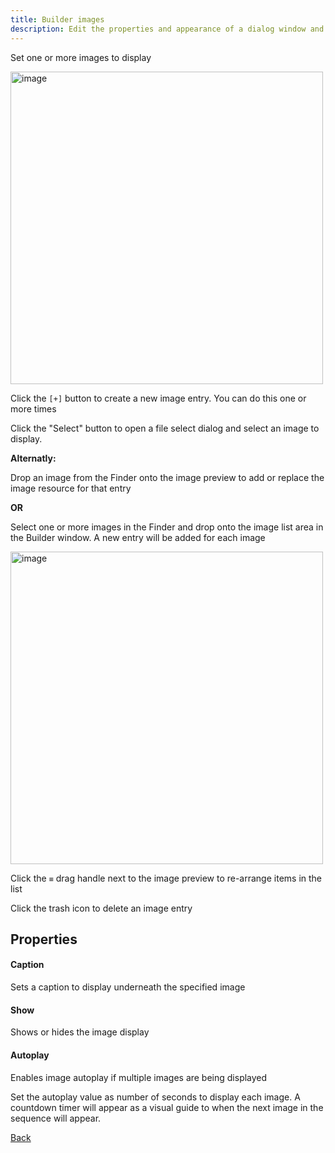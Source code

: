 ```yaml
---
title: Builder images
description: Edit the properties and appearance of a dialog window and output the results as a json config
---
```


Set one or more images to display

<img width="500" alt="image" src="/builder/builder_images.png" />

Click the `[+]` button to create a new image entry. You can do this one or more times

Click the "Select" button to open a file select dialog and select an image to display.

**Alternatly:**

Drop an image from the Finder onto the image preview to add or replace the image resource for that entry

**OR**

Select one or more images in the Finder and drop onto the image list area in the Builder window. A new entry will be added for each image


<img width="500" alt="image" src="/builder/builder_images_populated.png" />

Click the `≡` drag handle next to the image preview to re-arrange items in the list

Click the trash icon to delete an image entry

## Properties

#### Caption

Sets a caption to display underneath the specified image

#### Show

Shows or hides the image display

#### Autoplay

Enables image autoplay if multiple images are being displayed

Set the autoplay value as number of seconds to display each image. A countdown timer will appear as a visual guide to when the next image in the sequence will appear.

[Back](/builder/builder/)